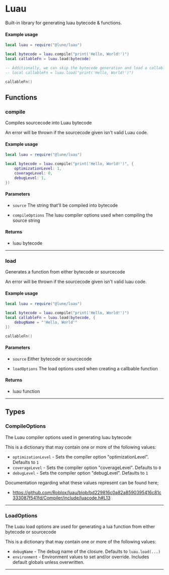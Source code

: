 # Luau

Built-in library for generating luau bytecode & functions.

#### Example usage

```lua
local luau = require("@lune/luau")

local bytecode = luau.compile("print('Hello, World!')")
local callableFn = luau.load(bytecode)

-- Additionally, we can skip the bytecode generation and load a callable function directly from the code itself.
-- local callableFn = luau.load("print('Hello, World!')")

callableFn()
```

## Functions

### compile

Compiles sourcecode into Luau bytecode

An error will be thrown if the sourcecode given isn't valid Luau code.

#### Example usage

```lua
local luau = require("@lune/luau")

local bytecode = luau.compile("print('Hello, World!')", {
	optimizationLevel: 1,
	coverageLevel: 0,
	debugLevel: 1,
})
```

#### Parameters

-   `source` The string that'll be compiled into bytecode

-   `compileOptions` The luau compiler options used when compiling the source string

#### Returns

-   luau bytecode

---

### load

Generates a function from either bytecode or sourcecode

An error will be thrown if the sourcecode given isn't valid luau code.

#### Example usage

```lua
local luau = require("@lune/luau")

local bytecode = luau.compile("print('Hello, World!')")
local callableFn = luau.load(bytecode, {
	debugName = "'Hello, World'"
})

callableFn()
```

#### Parameters

-   `source` Either bytecode or sourcecode

-   `loadOptions` The load options used when creating a callbable function

#### Returns

-   luau function

---

## Types

### CompileOptions

The Luau compiler options used in generating luau bytecode

This is a dictionary that may contain one or more of the following values:

-   `optimizationLevel` - Sets the compiler option "optimizationLevel". Defaults to `1`
-   `coverageLevel` - Sets the compiler option "coverageLevel". Defaults to `0`
-   `debugLevel` - Sets the compiler option "debugLevel". Defaults to `1`

Documentation regarding what these values represent can be found here;

-   https://github.com/Roblox/luau/blob/bd229816c0a82a8590395416c81c333087f541fd/Compiler/include/luacode.h#L13

---

### LoadOptions

The Luau load options are used for generating a lua function from either bytecode or sourcecode

This is a dictionary that may contain one or more of the following values:

-   `debugName` - The debug name of the closure. Defaults to `luau.load(...)`
-   `environment` - Environment values to set and/or override. Includes default globals unless
    overwritten.

---
